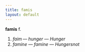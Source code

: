 ```yaml
---
title: famis
layout: default
---
```


**famis** f.
1. *faim — hunger — Hunger*
2. *famine — famine — Hungersnot*